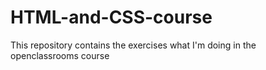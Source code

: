 # HTML-and-CSS-course
This repository contains the exercises what I'm doing in the openclassrooms course
